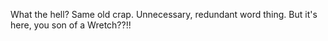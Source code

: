 What the hell? Same old crap. Unnecessary, redundant word thing. But it's here, you son of a Wretch??!!
